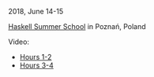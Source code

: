 2018, June 14-15

[Haskell Summer School](https://monadic.party/) in Poznań, Poland

Video:

* [Hours 1-2](https://www.youtube.com/watch?v=DQ44q2aIP48)
* [Hours 3-4](https://www.youtube.com/watch?v=11VmVzPPncc)
